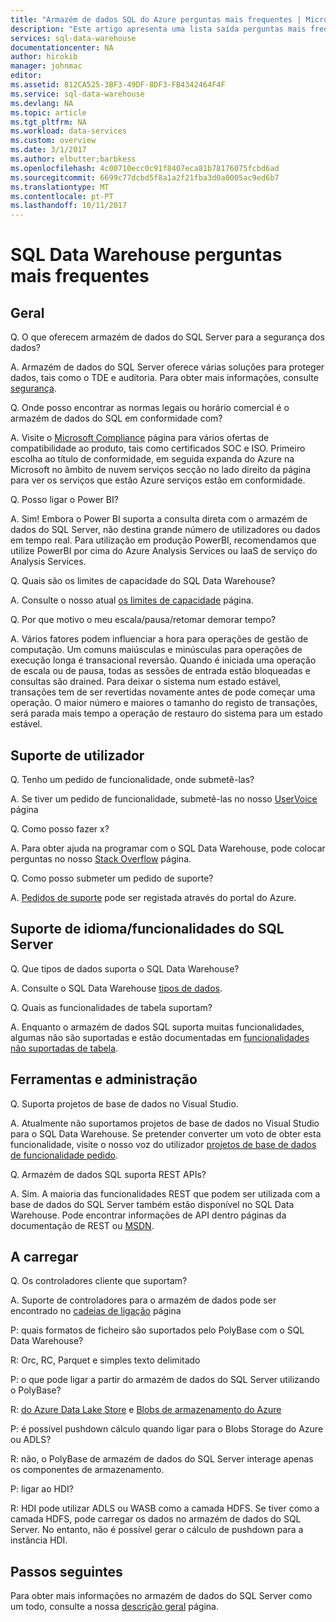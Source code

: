 ```yaml
---
title: "Armazém de dados SQL do Azure perguntas mais frequentes | Microsoft Docs"
description: "Este artigo apresenta uma lista saída perguntas mais frequentes sobre o Azure SQL Data Warehouse de clientes e os programadores"
services: sql-data-warehouse
documentationcenter: NA
author: hirokib
manager: johnmac
editor: 
ms.assetid: 812CA525-3BF3-49DF-8DF3-FB4342464F4F
ms.service: sql-data-warehouse
ms.devlang: NA
ms.topic: article
ms.tgt_pltfrm: NA
ms.workload: data-services
ms.custom: overview
ms.date: 3/1/2017
ms.author: elbutter;barbkess
ms.openlocfilehash: 4c00710ecc0c91f8407eca81b78176075fcbd6ad
ms.sourcegitcommit: 6699c77dcbd5f8a1a2f21fba3d0a0005ac9ed6b7
ms.translationtype: MT
ms.contentlocale: pt-PT
ms.lasthandoff: 10/11/2017
---
```

# <a name="sql-data-warehouse-frequently-asked-questions"></a>SQL Data Warehouse perguntas mais frequentes

## <a name="general"></a>Geral

Q. O que oferecem armazém de dados do SQL Server para a segurança dos dados?

A. Armazém de dados do SQL Server oferece várias soluções para proteger dados, tais como o TDE e auditoria. Para obter mais informações, consulte [segurança].

Q. Onde posso encontrar as normas legais ou horário comercial é o armazém de dados do SQL em conformidade com?

A. Visite o [Microsoft Compliance] página para vários ofertas de compatibilidade ao produto, tais como certificados SOC e ISO. Primeiro escolha ao título de conformidade, em seguida expanda do Azure na Microsoft no âmbito de nuvem serviços secção no lado direito da página para ver os serviços que estão Azure serviços estão em conformidade.

Q. Posso ligar o Power BI?

A. Sim! Embora o Power BI suporta a consulta direta com o armazém de dados do SQL Server, não destina grande número de utilizadores ou dados em tempo real. Para utilização em produção PowerBI, recomendamos que utilize PowerBI por cima do Azure Analysis Services ou IaaS de serviço do Analysis Services. 

Q. Quais são os limites de capacidade do SQL Data Warehouse?

A. Consulte o nosso atual [os limites de capacidade] página. 

Q. Por que motivo o meu escala/pausa/retomar demorar tempo?

A. Vários fatores podem influenciar a hora para operações de gestão de computação. Um comuns maiúsculas e minúsculas para operações de execução longa é transacional reversão. Quando é iniciada uma operação de escala ou de pausa, todas as sessões de entrada estão bloqueadas e consultas são drained. Para deixar o sistema num estado estável, transações tem de ser revertidas novamente antes de pode começar uma operação. O maior número e maiores o tamanho do registo de transações, será parada mais tempo a operação de restauro do sistema para um estado estável.

## <a name="user-support"></a>Suporte de utilizador

Q. Tenho um pedido de funcionalidade, onde submetê-las?

A. Se tiver um pedido de funcionalidade, submetê-las no nosso [UserVoice] página

Q. Como posso fazer x?

A. Para obter ajuda na programar com o SQL Data Warehouse, pode colocar perguntas no nosso [Stack Overflow] página. 

Q. Como posso submeter um pedido de suporte?

A. [Pedidos de suporte] pode ser registada através do portal do Azure.

## <a name="sql-languagefeature-support"></a>Suporte de idioma/funcionalidades do SQL Server 

Q. Que tipos de dados suporta o SQL Data Warehouse?

A. Consulte o SQL Data Warehouse [tipos de dados].

Q. Quais as funcionalidades de tabela suportam?

A. Enquanto o armazém de dados SQL suporta muitas funcionalidades, algumas não são suportadas e estão documentadas em [funcionalidades não suportadas de tabela].

## <a name="tooling-and-administration"></a>Ferramentas e administração

Q. Suporta projetos de base de dados no Visual Studio.

A. Atualmente não suportamos projetos de base de dados no Visual Studio para o SQL Data Warehouse. Se pretender converter um voto de obter esta funcionalidade, visite o nosso voz do utilizador [projetos de base de dados de funcionalidade pedido].

Q. Armazém de dados SQL suporta REST APIs?

A. Sim. A maioria das funcionalidades REST que podem ser utilizada com a base de dados do SQL Server também estão disponível no SQL Data Warehouse. Pode encontrar informações de API dentro páginas da documentação de REST ou [MSDN].


## <a name="loading"></a>A carregar

Q. Os controladores cliente que suportam?

A. Suporte de controladores para o armazém de dados pode ser encontrado no [cadeias de ligação] página

P: quais formatos de ficheiro são suportados pelo PolyBase com o SQL Data Warehouse?

R: Orc, RC, Parquet e simples texto delimitado

P: o que pode ligar a partir do armazém de dados do SQL Server utilizando o PolyBase? 

R: [do Azure Data Lake Store] e [Blobs de armazenamento do Azure]

P: é possível pushdown cálculo quando ligar para o Blobs Storage do Azure ou ADLS? 

R: não, o PolyBase de armazém de dados do SQL Server interage apenas os componentes de armazenamento. 

P: ligar ao HDI?

R: HDI pode utilizar ADLS ou WASB como a camada HDFS. Se tiver como a camada HDFS, pode carregar os dados no armazém de dados do SQL Server. No entanto, não é possível gerar o cálculo de pushdown para a instância HDI. 

## <a name="next-steps"></a>Passos seguintes
Para obter mais informações no armazém de dados do SQL Server como um todo, consulte a nossa [descrição geral] página.


<!-- Article references -->
[UserVoice]: https://feedback.azure.com/forums/307516-sql-data-warehouse
[cadeias de ligação]: ./sql-data-warehouse-connection-strings.md
[Stack Overflow]: http://stackoverflow.com/questions/tagged/azure-sqldw
[Pedidos de suporte]: ./sql-data-warehouse-get-started-create-support-ticket.md
[segurança]: ./sql-data-warehouse-overview-manage-security.md
[Microsoft Compliance]: https://www.microsoft.com/en-us/trustcenter/compliance/complianceofferings
[os limites de capacidade]: ./sql-data-warehouse-service-capacity-limits.md
[tipos de dados]: ./sql-data-warehouse-tables-data-types.md
[funcionalidades não suportadas de tabela]: ./sql-data-warehouse-tables-overview.md#unsupported-table-features
[do Azure Data Lake Store]: ./sql-data-warehouse-load-from-azure-data-lake-store.md
[Blobs de armazenamento do Azure]: ./sql-data-warehouse-load-from-azure-blob-storage-with-polybase.md
[projetos de base de dados de funcionalidade pedido]: https://feedback.azure.com/forums/307516-sql-data-warehouse/suggestions/13313247-database-project-from-visual-studio-to-support-azu
[MSDN]: https://msdn.microsoft.com/en-us/library/azure/mt163685.aspx
[descrição geral]: ./sql-data-warehouse-overview-faq.md